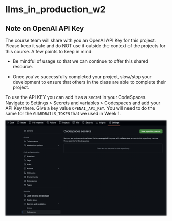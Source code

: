 # llms_in_production_w2

## Note on OpenAI API Key

The course team will share with you an OpenAI API Key for this project. Please keep it safe and do NOT use it outside the context of the projects for this course. A few points to keep in mind:

- Be mindful of usage so that we can continue to offer this shared resource.

- Once you’ve successfully completed your project, slow/stop your development to ensure that others in the class are able to complete their project.

To use the API KEY you can add it as a secret in your CodeSpaces. Navigate to Settings > Secrets and variables > Codespaces and add your API Key there. Give a key value `OPENAI_API_KEY`. You will need to do the same for the `GUARDRAILS_TOKEN` that we used in Week 1.

![secrets]('./../assets/secrets.png)
